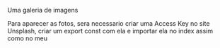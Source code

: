 Uma galeria de imagens

Para aparecer as fotos, sera necessario criar uma Access Key no site Unsplash, criar um export const com ela e importar ela no index assim como no meu
